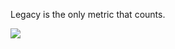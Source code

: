Legacy is the only metric that counts.

<a href="http://www.github.com/lucasjstifano"><img src="https://github-readme-streak-stats.herokuapp.com/?user=lucasjstifano&stroke=ffffff&background=1c1917&ring=0891b2&fire=0891b2&currStreakNum=ffffff&currStreakLabel=0891b2&sideNums=ffffff&sideLabels=ffffff&dates=ffffff&hide_border=true" /></a>
